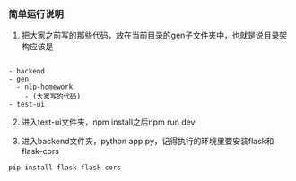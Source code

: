 
### 简单运行说明

1. 把大家之前写的那些代码，放在当前目录的gen子文件夹中，也就是说目录架构应该是

```

- backend
- gen
  - nlp-homework
    - (大家写的代码)
- test-ui
```

2. 进入test-ui文件夹，npm install之后npm run dev

3. 进入backend文件夹，python app.py，记得执行的环境里要安装flask和flask-cors

```
pip install flask flask-cors
```